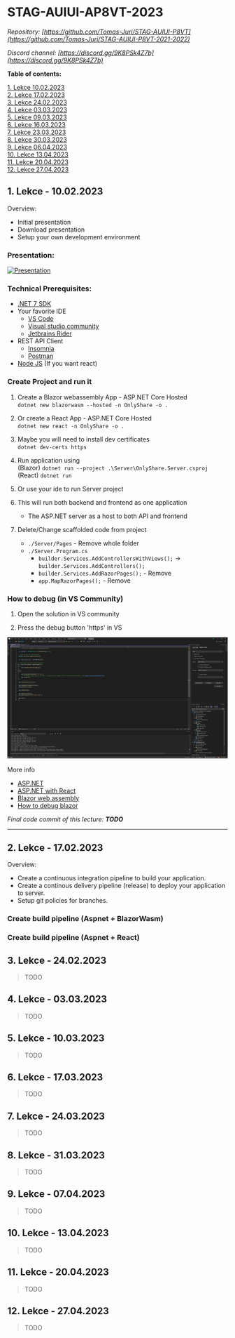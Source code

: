 # STAG-AUIUI-AP8VT-2023

_Repository: [https://github.com/Tomas-Juri/STAG-AUIUI-P8VT](https://github.com/Tomas-Juri/STAG-AUIUI-P8VT-2021-2022)_

_Discord channel: [https://discord.gg/9K8PSk4Z7b](https://discord.gg/9K8PSk4Z7b)_

**Table of contents:**

[1. Lekce 10.02.2023](#1-lekce---10022023)  
[2. Lekce 17.02.2023](#2-lekce---17022023)  
[3. Lekce 24.02.2023](#3-lekce---24022023)  
[4. Lekce 03.03.2023](#4-lekce---03032023)  
[5. Lekce 09.03.2023](#5-lekce---10032023)  
[6. Lekce 16.03.2023](#6-lekce---17032023)  
[7. Lekce 23.03.2023](#7-lekce---24032023)  
[8. Lekce 30.03.2023](#8-lekce---31032023)  
[9. Lekce 06.04.2023](#9-lekce---07042023)  
[10. Lekce 13.04.2023](#10-lekce---13042023)  
[11. Lekce 20.04.2023](#11-lekce---20042023)  
[12. Lekce 27.04.2023](#12-lekce---27042023)

## 1. Lekce - 10.02.2023

Overview:

- Initial presentation
- Download presentation
- Setup your own development environment

### Presentation:

[![Presentation](https://media.slid.es/thumbnails/16c313c8909a921845d7b977a0765c43/thumb.jpg?1675846106)](https://slides.com/jiriurban-1/deck/fullscreen)

### Technical Prerequisites:

- [.NET 7 SDK](https://dotnet.microsoft.com/en-us/download/dotnet/7.0)
- Your favorite IDE
  - [VS Code](https://code.visualstudio.com/)
  - [Visual studio community](https://visualstudio.microsoft.com/cs/vs/community/)
  - [Jetbrains Rider](https://www.jetbrains.com/rider/)
- REST API Client
  - [Insomnia](https://insomnia.rest/)
  - [Postman](https://www.postman.com/)
- [Node JS](https://nodejs.org/en/) (If you want react)

### Create Project and run it

1. Create a Blazor webassembly App - ASP.NET Core Hosted  
   `dotnet new blazorwasm --hosted -n OnlyShare -o .`

2. Or create a React App - ASP.NET Core Hosted  
   `dotnet new react -n OnlyShare -o .`

3. Maybe you will need to install dev certificates  
   `dotnet dev-certs https `

4. Run application using  
   (Blazor) `dotnet run --project .\Server\OnlyShare.Server.csproj`  
   (React) `dotnet run`

5. Or use your ide to run Server project

6. This will run both backend and frontend as one application

   - The ASP.NET server as a host to both API and frontend

7. Delete/Change scaffolded code from project
   - `./Server/Pages` - Remove whole folder
   - `./Server.Program.cs`
     - `builder.Services.AddControllersWithViews();` -> `builder.Services.AddControllers();`
     - `builder.Services.AddRazorPages();` - Remove
     - `app.MapRazorPages();` - Remove

### How to debug (in VS Community)

1. Open the solution in VS community

2. Press the debug button 'https' in VS

![Image](./VS_Debug.png)

More info

- [ASP.NET](https://dotnet.microsoft.com/en-us/apps/aspnet)
- [ASP.NET with React](https://learn.microsoft.com/cs-cz/aspnet/core/client-side/spa/react?view=aspnetcore-7.0&tabs=visual-studio)
- [Blazor web assembly](https://learn.microsoft.com/cs-cz/aspnet/core/client-side/spa/react?view=aspnetcore-7.0&tabs=visual-studio)
- [How to debug blazor](https://learn.microsoft.com/en-us/aspnet/core/blazor/debug)

_Final code commit of this lecture: **TODO**_

---

## 2. Lekce - 17.02.2023

Overview:

- Create a continuous integration pipeline to build your application.
- Create a continous delivery pipeline (release) to deploy your application to server.
- Setup git policies for branches.


### Create build pipeline (Aspnet + BlazorWasm)



### Create build pipeline (Aspnet + React)


## 3. Lekce - 24.02.2023

> TODO

## 4. Lekce - 03.03.2023

> TODO

## 5. Lekce - 10.03.2023

> TODO

## 6. Lekce - 17.03.2023

> TODO

## 7. Lekce - 24.03.2023

> TODO

## 8. Lekce - 31.03.2023

> TODO

## 9. Lekce - 07.04.2023

> TODO

## 10. Lekce - 13.04.2023

> TODO

## 11. Lekce - 20.04.2023

> TODO

## 12. Lekce - 27.04.2023

> TODO
